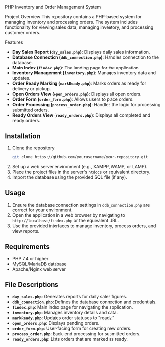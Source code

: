  PHP Inventory and Order Management System

 Project Overview
This repository contains a PHP-based system for managing inventory and processing orders. The system includes functionality for viewing sales data, managing inventory, and processing customer orders.

 Features
- **Day Sales Report (`day_sales.php`)**: Displays daily sales information.
- **Database Connection (`ddb_connection.php`)**: Handles connection to the database.
- **Main Index (`findex.php`)**: The landing page for the application.
- **Inventory Management (`inventory.php`)**: Manages inventory data and updates.
- **Order Ready Marking (`markReady.php`)**: Marks orders as ready for delivery or pickup.
- **Open Orders View (`open_orders.php`)**: Displays all open orders.
- **Order Form (`order_form.php`)**: Allows users to place orders.
- **Order Processing (`process_order.php`)**: Handles the logic for processing submitted orders.
- **Ready Orders View (`ready_orders.php`)**: Displays all completed and ready orders.

## Installation
1. Clone the repository:
   ```bash
   git clone https://github.com/yourusername/your-repository.git
   ```
2. Set up a web server environment (e.g., XAMPP, WAMP, or LAMP).
3. Place the project files in the server's `htdocs` or equivalent directory.
4. Import the database using the provided SQL file (if any).

## Usage
1. Ensure the database connection settings in `ddb_connection.php` are correct for your environment.
2. Open the application in a web browser by navigating to `http://localhost/findex.php` or the equivalent URL.
3. Use the provided interfaces to manage inventory, process orders, and view reports.

## Requirements
- PHP 7.4 or higher
- MySQL/MariaDB database
- Apache/Nginx web server

## File Descriptions
- **`day_sales.php`**: Generates reports for daily sales figures.
- **`ddb_connection.php`**: Defines the database connection and credentials.
- **`findex.php`**: Main index page for navigating the application.
- **`inventory.php`**: Manages inventory details and data.
- **`markReady.php`**: Updates order statuses to "ready."
- **`open_orders.php`**: Displays pending orders.
- **`order_form.php`**: User-facing form for creating new orders.
- **`process_order.php`**: Back-end processing for submitted orders.
- **`ready_orders.php`**: Lists orders that are marked as ready.
